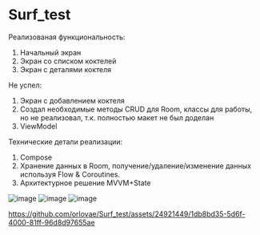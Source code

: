 # Surf_test
Реализованая функциональность:
1. Начальный экран
2. Экран со списком коктелей
3. Экран с деталями коктеля

Не успел:
1. Экран с добавлением коктеля
2. Создал необходимые методы CRUD для Room, классы для работы, но не реализовал, т.к. полностью макет не был доделан
3. ViewModel

Технические детали реализации:
1. Compose
2. Хранение данных в Room, получение/удаление/изменение данных используя Flow & Coroutines.
3. Архитектурное решение MVVM+State

![image](https://github.com/orlovae/Surf_test/assets/24921449/54c84b1f-5f0f-4a1b-960e-c061ee8b0674)
![image](https://github.com/orlovae/Surf_test/assets/24921449/7a4ad603-b14a-42bd-a02c-43f85f07549b)
![image](https://github.com/orlovae/Surf_test/assets/24921449/6cfc72b2-ed9d-4961-9de0-c1f9174c7830)



https://github.com/orlovae/Surf_test/assets/24921449/1db8bd35-5d6f-4000-81ff-96d8d97655ae

